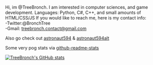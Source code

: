 Hi, im @TreeBronch. I am interested in computer sciences, and game development.
Languages: Python, C#, C++, and small amounts of HTML/CSS/JS
If you would like to reach me, here is my contact info:  
-Twitter:@BronchTree  
-Gmail: treebronch.contact@gmail.com  

Also go check out [astronaut594](https://github.com/astronaut594) & [astronaut594alt](https://github.com/astronaut594)

Some very pog stats via [github-readme-stats](https://github.com/anuraghazra/github-readme-stats)


[![TreeBronch's GitHub stats](https://github-readme-stats.vercel.app/api?username=treebronch)](https://github.com/anuraghazra/github-readme-stats)



<!---
TreeBronch/TreeBronch is a ✨ special ✨ repository because its `README.md` (this file) appears on your GitHub profile.
You can click the Preview link to take a look at your changes.
--->

